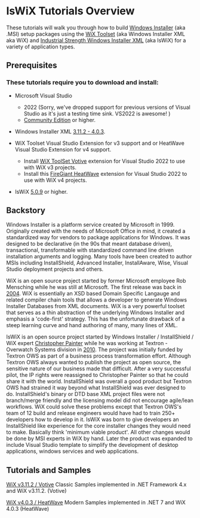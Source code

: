 # IsWiX Tutorials Overview

These tutorials will walk you through how to build [Windows Installer](https://msdn.microsoft.com/en-us/library/windows/desktop/cc185688(v=vs.85).aspx) (aka .MSI) setup packages using the [WiX Toolset](http://wixtoolset.org/) (aka Windows Installer XML aka WiX) and [Industrial Strength Windows Installer XML](http://iswix.com/projects/) (aka IsWiX) for a variety of application types.

## Prerequisites

### These tutorials require you to download and install:

* Microsoft Visual Studio
   * 2022 (Sorry, we've dropped support for previous versions of Visual Studio as it's just a testing time sink. VS2022 is awesome! )
   * [Community Edition](https://www.visualstudio.com/vs/community/) or higher. 
* Windows Installer XML [3.11.2 - 4.0.3](https://wixtoolset.org/). 
* WiX Toolset Visual Studio Extension for v3 support and or HeatWave Visual Studio Extension for v4 support.
   * Install [WiX ToolSet Votive](https://marketplace.visualstudio.com/items?itemName=WixToolset.WixToolsetVisualStudio2022Extension) extension for Visual Studio 2022 to use with WiX v3 projects.
   * Install this [FireGiant HeatWave](https://marketplace.visualstudio.com/items?itemName=FireGiant.FireGiantHeatWaveDev17) extension for Visual Studio 2022 to use with WiX v4 projects.
    
* IsWiX [5.0.9](https://github.com/iswix-llc/iswix/releases) or higher.

## Backstory

Windows Installer is a platform service created by Microsoft in 1999. Originally created with the needs of Microsoft Office in mind, it created a standardized way for vendors to package applications for Windows.  It was designed to be declarative (in the 90s that meant database driven), transactional, transformable with standardized command line driven installation arguments and logging.  Many tools have been created to author MSIs including InstallShield, Advanced Installer, InstallAware, Wise, Visual Studio deployment projects and others.

WiX is an open source project started by former Microsoft employee Rob Mensching while he was still at Microsoft. The first release was back in [2004](http://robmensching.com/blog/posts/2004/4/5/windows-installer-xml-wix-toolset-has-released-as-open-source-on-sourceforge.net/). WiX is essentially an XSD based Domain Specific Langauge and related compiler chain tools that allows a developer to generate Windows Installer Databases from XML documents.  WiX is a very powerful toolset that serves as a thin abstraction of the underlying Windows Installer and emphasis a 'code-first' strategy.  This has the unfortunate drawback of a steep learning curve and hand authoring of many, many lines of XML.

IsWiX is an open source project started by Windows Installer / InstallShield / WiX expert [Christopher Painter](http://iswix.com/) while he was working at Textron - Overwatch Systems division in [2010](http://blog.deploymentengineering.com/2010/05/introducing-iswix.html).  The project was initially funded by Textron OWS as part of a business process transformation effort. Although Textron OWS always wanted to publish the project as open source, the sensitive nature of our business made that difficult. After a very successful pilot, the IP rights were reassigned to Christopher Painter so that he could share it with the world.  InstallShield was overall a good product but Textron OWS had strained it way beyond what InstallShield was ever designed to do.  InstallShield's binary or DTD base XML project files were not branch/merge friendly and the licensing model did not encourage agile/lean workflows. WiX could solve these problems except that Textron OWS's team of 12 build and release engineers would have had to train 250+ developers how to develop in it.  IsWiX was born to give developers an InstallShield like experience for the core installer changes they would need to make.  Basically think 'minimum viable product'.  All other changes would be done by MSI experts in WiX by hand.  Later the product was expanded to include Visual Studio template to simplify the development of  desktop applications, windows services and web applications.    

## Tutorials and Samples


[WiX v3.11.2 / Votive](https://github.com/iswix-llc/iswix-tutorials/tree/master/WiX-v3-Votive) Classic Samples implemented in .NET Framework 4.x and WiX v3.11.2. (Votive)

[WiX v4.0.3 / HeatWave](https://github.com/iswix-llc/iswix-tutorials/tree/master/WiX-v4-HeatWave) Modern Samples implemented in .NET 7 and WiX 4.0.3 (HeatWave)

